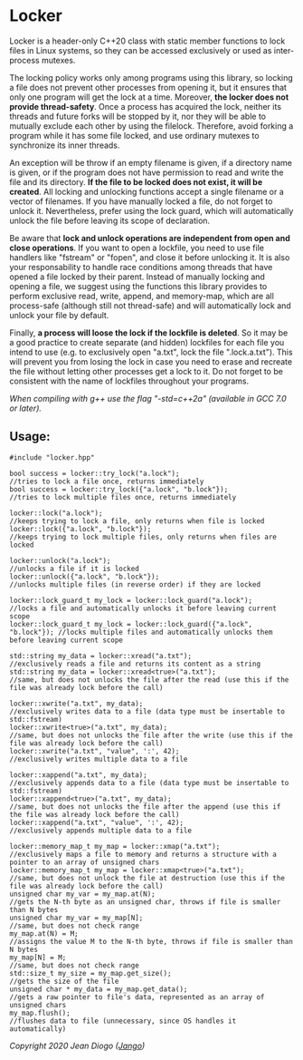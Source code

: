 # Locker

Locker is a header-only C++20 class with static member functions to lock files in Linux systems, so they can be accessed exclusively or used as inter-process mutexes.

The locking policy works only among programs using this library, so locking a file does not prevent other processes from opening it, but it ensures that only one program will get the lock at a time. Moreover, **the locker does not provide thread-safety**. Once a process has acquired the lock, neither its threads and future forks will be stopped by it, nor they will be able to mutually exclude each other by using the filelock. Therefore, avoid forking a program while it has some file locked, and use ordinary mutexes to synchronize its inner threads.

An exception will be throw if an empty filename is given, if a directory name is given, or if the program does not have permission to read and write the file and its directory. **If the file to be locked does not exist, it will be created**. All locking and unlocking functions accept a single filename or a vector of filenames. If you have manually locked a file, do not forget to unlock it. Nevertheless, prefer using the lock guard, which will automatically unlock the file before leaving its scope of declaration.

Be aware that **lock and unlock operations are independent from open and close operations**. If you want to open a lockfile, you need to use file handlers like "fstream" or "fopen", and close it before unlocking it. It is also your responsability to handle race conditions among threads that have opened a file locked by their parent. Instead of manually locking and opening a file, we suggest using the functions this library provides to perform exclusive read, write, append, and memory-map, which are all process-safe (although still not thread-safe) and will automatically lock and unlock your file by default.

Finally, **a process will loose the lock if the lockfile is deleted**. So it may be a good practice to create separate (and hidden) lockfiles for each file you intend to use (e.g. to exclusively open "a.txt", lock the file ".lock.a.txt"). This will prevent you from losing the lock in case you need to erase and recreate the file without letting other processes get a lock to it. Do not forget to be consistent with the name of lockfiles throughout your programs.

*When compiling with g++ use the flag "-std=c++2a" (available in GCC 7.0 or later).*

## Usage:

	#include "locker.hpp"
	
	bool success = locker::try_lock("a.lock");                               //tries to lock a file once, returns immediately
	bool success = locker::try_lock({"a.lock", "b.lock"});                   //tries to lock multiple files once, returns immediately

	locker::lock("a.lock");                                                  //keeps trying to lock a file, only returns when file is locked
	locker::lock({"a.lock", "b.lock"});                                      //keeps trying to lock multiple files, only returns when files are locked

	locker::unlock("a.lock");                                                //unlocks a file if it is locked
	locker::unlock({"a.lock", "b.lock"});                                    //unlocks multiple files (in reverse order) if they are locked

	locker::lock_guard_t my_lock = locker::lock_guard("a.lock");             //locks a file and automatically unlocks it before leaving current scope
	locker::lock_guard_t my_lock = locker::lock_guard({"a.lock", "b.lock"}); //locks multiple files and automatically unlocks them before leaving current scope

	std::string my_data = locker::xread("a.txt");                            //exclusively reads a file and returns its content as a string
	std::string my_data = locker::xread<true>("a.txt");                      //same, but does not unlocks the file after the read (use this if the file was already lock before the call)

	locker::xwrite("a.txt", my_data);                                        //exclusively writes data to a file (data type must be insertable to std::fstream)
	locker::xwrite<true>("a.txt", my_data);                                  //same, but does not unlocks the file after the write (use this if the file was already lock before the call)
	locker::xwrite("a.txt", "value", ':', 42);                               //exclusively writes multiple data to a file

	locker::xappend("a.txt", my_data);                                       //exclusively appends data to a file (data type must be insertable to std::fstream)
	locker::xappend<true>("a.txt", my_data);                                 //same, but does not unlocks the file after the append (use this if the file was already lock before the call)
	locker::xappend("a.txt", "value", ':', 42);                              //exclusively appends multiple data to a file

	locker::memory_map_t my_map = locker::xmap("a.txt");                     //exclusively maps a file to memory and returns a structure with a pointer to an array of unsigned chars
	locker::memory_map_t my_map = locker::xmap<true>("a.txt");               //same, but does not unlock the file at destruction (use this if the file was already lock before the call)
	unsigned char my_var = my_map.at(N);                                     //gets the N-th byte as an unsigned char, throws if file is smaller than N bytes
	unsigned char my_var = my_map[N];                                        //same, but does not check range
	my_map.at(N) = M;                                                        //assigns the value M to the N-th byte, throws if file is smaller than N bytes
	my_map[N] = M;                                                           //same, but does not check range
	std::size_t my_size = my_map.get_size();                                 //gets the size of the file
	unsigned char * my_data = my_map.get_data();                             //gets a raw pointer to file's data, represented as an array of unsigned chars
	my_map.flush();                                                          //flushes data to file (unnecessary, since OS handles it automatically)

*Copyright 2020 Jean Diogo ([Jango](mailto:jeandiogo@gmail.com))*
